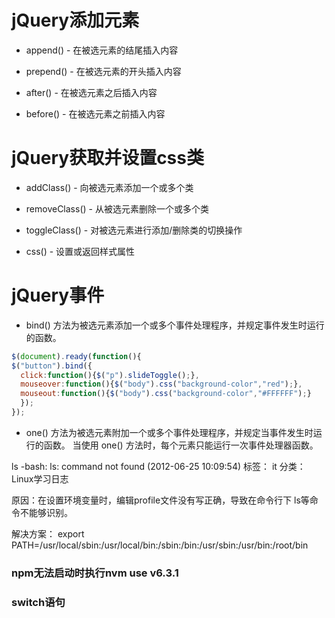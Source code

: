 # jQuery添加元素


* append() - 在被选元素的结尾插入内容

* prepend() - 在被选元素的开头插入内容

* after() - 在被选元素之后插入内容

* before() - 在被选元素之前插入内容


#  jQuery获取并设置css类

* addClass() - 向被选元素添加一个或多个类

* removeClass() - 从被选元素删除一个或多个类

* toggleClass() - 对被选元素进行添加/删除类的切换操作

* css() - 设置或返回样式属性

# jQuery事件

* bind() 方法为被选元素添加一个或多个事件处理程序，并规定事件发生时运行的函数。

```js
$(document).ready(function(){
$("button").bind({
  click:function(){$("p").slideToggle();},
  mouseover:function(){$("body").css("background-color","red");},  
  mouseout:function(){$("body").css("background-color","#FFFFFF");}  
  });
});
```

* one() 方法为被选元素附加一个或多个事件处理程序，并规定当事件发生时运行的函数。
当使用 one() 方法时，每个元素只能运行一次事件处理器函数。


ls -bash: ls: command not found (2012-06-25 10:09:54)
标签： it	分类： Linux学习日志

原因：在设置环境变量时，编辑profile文件没有写正确，导致在命令行下 ls等命令不能够识别。

解决方案：
 export PATH=/usr/local/sbin:/usr/local/bin:/sbin:/bin:/usr/sbin:/usr/bin:/root/bin


### npm无法启动时执行nvm use v6.3.1   


### switch语句
